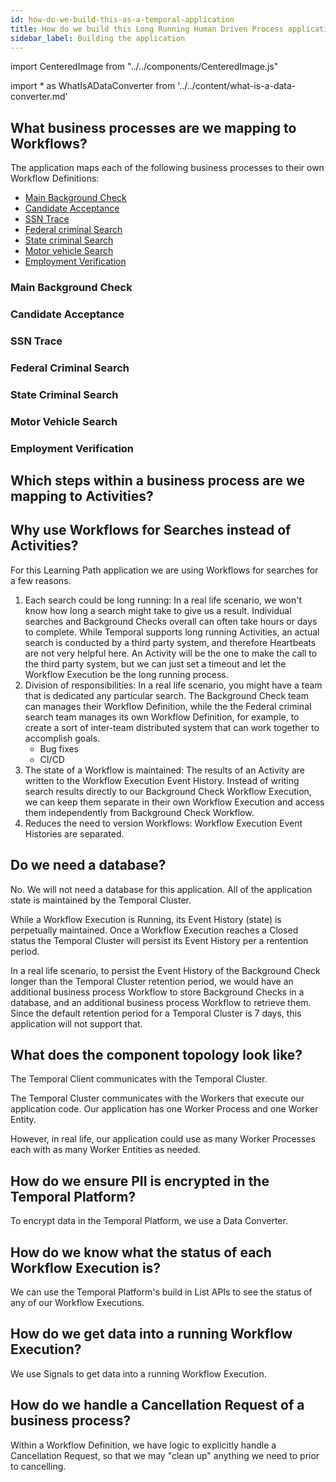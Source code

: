 ```yaml
---
id: how-do-we-build-this-as-a-temporal-application
title: How do we build this Long Running Human Driven Process application as a Temporal Application?
sidebar_label: Building the application
---
```


import CenteredImage from "../../components/CenteredImage.js"

<!-- prettier-ignore -->
import * as WhatIsADataConverter from '../../content/what-is-a-data-converter.md'

## What business processes are we mapping to Workflows?

The application maps each of the following business processes to their own Workflow Definitions:

- [Main Background Check](#main-background-check)
- [Candidate Acceptance](#candidate-acceptance)
- [SSN Trace](#ssn-trace)
- [Federal criminal Search](#federal-criminal-search)
- [State criminal Search](#state-criminal-search)
- [Motor vehicle Search](#motor-vehicle-search)
- [Employment Verification](#employment-verification)

### Main Background Check

<CenteredImage
imagePath="/diagrams/learning-path-main-background-check.svg"
imageSize="75"
title="Main Background Check Workflow Execution flow"
/>

### Candidate Acceptance

<CenteredImage
imagePath="/diagrams/learning-path-candidate-accept-flow.svg"
imageSize="100"
title="Candidate Acceptance Child Workflow Execution flow"
/>

### SSN Trace

<CenteredImage
imagePath="/diagrams/learning-path-ssn-trace-flow.svg"
imageSize="100"
title="SSN Trace Child Workflow Execution flow"
/>

### Federal Criminal Search

<CenteredImage
imagePath="/diagrams/learning-path-federal-criminal-search-flow.svg"
imageSize="100"
title="Federal Criminal Search Child Workflow Execution flow"
/>

### State Criminal Search

<CenteredImage
imagePath="/diagrams/learning-path-state-criminal-search-flow.svg"
imageSize="100"
title="State Criminal Search Child Workflow Execution flow"
/>

### Motor Vehicle Search

<CenteredImage
imagePath="/diagrams/learning-path-motor-vehicle-search-flow.svg"
imageSize="100"
title="State Criminal Search Child Workflow Execution flow"
/>

### Employment Verification

<CenteredImage
imagePath="/diagrams/learning-path-employment-verification-flow.svg"
imageSize="100"
title="Employment Verification Child Workflow Execution flow"
/>

## Which steps within a business process are we mapping to Activities?

## Why use Workflows for Searches instead of Activities?

For this Learning Path application we are using Workflows for searches for a few reasons.

1. Each search could be long running: In a real life scenario, we won't know how long a search might take to give us a result. Individual searches and Background Checks overall can often take hours or days to complete. While Temporal supports long running Activities, an actual search is conducted by a third party system, and therefore Heartbeats are not very helpful here. An Activity will be the one to make the call to the third party system, but we can just set a timeout and let the Workflow Execution be the long running process.
2. Division of responsibilities: In a real life scenario, you might have a team that is dedicated any particular search. The Background Check team can manages their Workflow Definition, while the the Federal criminal search team manages its own Workflow Definition, for example, to create a sort of inter-team distributed system that can work together to accomplish goals.
   - Bug fixes
   - CI/CD
3. The state of a Workflow is maintained: The results of an Activity are written to the Workflow Execution Event History. Instead of writing search results directly to our Background Check Workflow Execution, we can keep them separate in their own Workflow Execution and access them independently from Background Check Workflow.
4. Reduces the need to version Workflows: Workflow Execution Event Histories are separated.

## Do we need a database?

No. We will not need a database for this application.
All of the application state is maintained by the Temporal Cluster.

While a Workflow Execution is Running, its Event History (state) is perpetually maintained.
Once a Workflow Execution reaches a Closed status the Temporal Cluster will persist its Event History per a rentention period.

In a real life scenario, to persist the Event History of the Background Check longer than the Temporal Cluster retention period, we would have an additional business process Workflow to store Background Checks in a database, and an additional business process Workflow to retrieve them. Since the default retention period for a Temporal Cluster is 7 days, this application will not support that.

## What does the component topology look like?

<CenteredImage
imagePath="/diagrams/long-running-human-driven-workflow-component-topology.svg"
imageSize="75"
title="Long running human driven Workflow component topology"
/>

The Temporal Client communicates with the Temporal Cluster.

The Temporal Cluster communicates with the Workers that execute our application code.
Our application has one Worker Process and one Worker Entity.

However, in real life, our application could use as many Worker Processes each with as many Worker Entities as needed.

## How do we ensure PII is encrypted in the Temporal Platform?

To encrypt data in the Temporal Platform, we use a Data Converter.

## How do we know what the status of each Workflow Execution is?

We can use the Temporal Platform's build in List APIs to see the status of any of our Workflow Executions.

## How do we get data into a running Workflow Execution?

We use Signals to get data into a running Workflow Execution.

## How do we handle a Cancellation Request of a business process?

Within a Workflow Definition, we have logic to explicitly handle a Cancellation Request, so that we may "clean up" anything we need to prior to cancelling.
